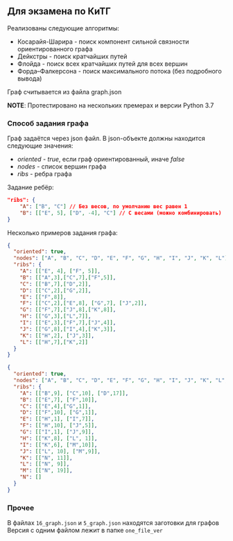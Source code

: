 ## Для экзамена по КиТГ

Реализованы следующие алгоритмы:
* Косарайя-Шарира - поиск компонент сильной связности ориентированного графа
* Дейкстры - поиск кратчайших путей
* Флойда - поиск всех кратчайших путей для всех вершин
* Форда–Фалкерсона - поиск максимального потока (без подробного вывода)

Граф считывается из файла graph.json

**NOTE**: Протестировано на нескольких премерах и версии Python 3.7

### Способ задания графа

Граф задаётся через json файл. В json-объекте должны находится следующие значения:
* *oriented* - *true*, если граф ориентированный, иначе *false*
* *nodes* - список вершин графа
* *ribs* - ребра графа

Задание ребёр:
```json
"ribs": {
    "A": ["B", "C"] // Без весов, по умолчанию вес равен 1
    "B": [["E", 5], ["D", -4], "C"] // С весами (можно комбинировать)
}
```

Несколько примеров задания графа:
```json
{
  "oriented": true,
  "nodes": ["A", "B", "C", "D", "E", "F", "G", "H", "I", "J", "K", "L"],
  "ribs": {
    "A": [["E", 4], ["F", 5]],
    "B": [["A",3],["C",7],["F",5]],
    "C": [["B",7],["D",2]],
    "D": [["C",2],["G",2]],
    "E": [["F",8]],
    "F": [["C",2],["E",8], ["G",7], ["J",2]],
    "G": [["F",7],["J",8],["K",8]],
    "H": [["G",3],["L",7]],
    "I": [["E",3],["F",7],["J",4]],
    "J": [["G",8],["I",4],["K",3]],
    "K": [["H",2], ["J",3]],
    "L": [["H",7],["K",2]]
  }
}
```

```json
{
  "oriented": true,
  "nodes": ["A", "B", "C", "D", "E", "F", "G", "H", "I", "J", "K", "L", "M", "N"],
  "ribs": {
    "A": [["B",9], ["C",10], ["D",17]],
    "B": [["E",7], ["F",10]],
    "C": [["E",4],["G",1]],
    "D": [["F",10], ["G",1]],
    "E": [["H",1], ["I",7]],
    "F": [["H",10], ["J",5]],
    "G": [["I",1], ["J",9]],
    "H": [["K",8], ["L", 1]],
    "I": [["K",6], ["M",10]],
    "J": [["L", 10], ["M",9]],
    "K": [["N", 11]],
    "L": [["N", 9]],
    "M": [["N", 19]],
    "N": []
  }
}
```

### Прочее

В файлах ```16_graph.json``` и ```5_graph.json``` находятся заготовки для графов
Версия с одним файлом лежит в папке ```one_file_ver```